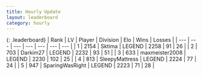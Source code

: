 ```yaml
---
title: Hourly Update
layout: leaderboard
category: hourly
---
```


{: .leaderboard}
| Rank | LV | Player | Division | Elo | Wins | Losses |
| --- | --- | --- | --- | --- | --- | --- |
| <span data-change="0">1</span> | 2154 | <span title="ID: 353063">Sktima</span> | LEGEND | <span data-change="0">2258</span> | <span data-change="0">91</span> | <span data-change="0">26</span> |
| <span data-change="3">2</span> | 703 | <span title="ID: 694036">Darkim27</span> | LEGEND | <span data-change="21">2232</span> | <span data-change="4">93</span> | <span data-change="0">51</span> |
| <span data-change="-1">3</span> | 633 | <span title="ID: 410122">maxmeister2008</span> | LEGEND | <span data-change="-13">2230</span> | <span data-change="0">102</span> | <span data-change="1">25</span> |
| <span data-change="0">4</span> | 813 | <span title="ID: 153129">SleepyMattress</span> | LEGEND | <span data-change="3">2224</span> | <span data-change="1">77</span> | <span data-change="0">24</span> |
| <span data-change="-2">5</span> | 947 | <span title="ID: 402846">SparingWasRight</span> | LEGEND | <span data-change="0">2223</span> | <span data-change="0">71</span> | <span data-change="0">28</span> |